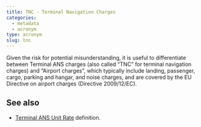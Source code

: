 ```yaml
---
title: TNC - Terminal Navigation Charges
categories:
  - metadata
  - acronym
type: acronym
slug: tnc
---
```


Given the risk for potential misunderstanding, it is useful to differentiate between Terminal ANS charges (also called “TNC” for terminal navigation charges) and “Airport charges”, which typically include landing, passenger, cargo, parking and hangar, and noise charges, and are covered by the EU Directive on airport charges (Directive 2009/12/EC).

## See also

* [Terminal ANS Unit Rate][tur] definition.


[tur]: /definition/terminal-ans-unit-rate/ "Terminal ANS Unit Rate definition"
